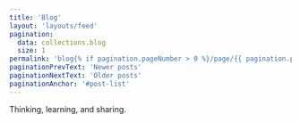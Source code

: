 ```yaml
---
title: 'Blog'
layout: 'layouts/feed'
pagination:
  data: collections.blog
  size: 1
permalink: 'blog{% if pagination.pageNumber > 0 %}/page/{{ pagination.pageNumber }}{% endif %}/index.html'
paginationPrevText: 'Newer posts'
paginationNextText: 'Older posts'
paginationAnchor: '#post-list'
---
```

Thinking, learning, and sharing.
